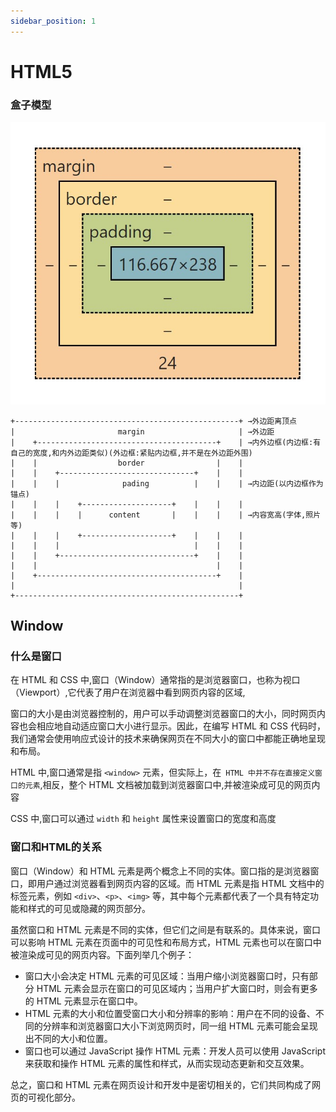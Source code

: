 ```yaml
---
sidebar_position: 1
---
```


# HTML5

### 盒子模型

![TraineesBlog Plushie](./html5盒子模型.png)

```text
+--------------------------------------------------+ →外边距离顶点  
|                       margin                     | →外边距  
|    +----------------------------------------+    | →内外边框(内边框:有自己的宽度,和内外边距类似)(外边框:紧贴内边框,并不是在外边距外围)  
|    |                  border                |    | 
|    |    +------------------------------+    |    |  
|    |    |              pading          |    |    | →内边距(以内边框作为锚点)  
|    |    |    +--------------------+    |    |    |  
|    |    |    |      content       |    |    |    | →内容宽高(字体,照片等)  
|    |    |    +--------------------+    |    |    |  
|    |    |                              |    |    |  
|    |    +------------------------------+    |    |  
|    |                                        |    |  
|    +----------------------------------------+    |  
|                                                  |  
+--------------------------------------------------+   
```

## Window

### 什么是窗口

在 HTML 和 CSS 中,窗口（Window）通常指的是浏览器窗口，也称为视口（Viewport）,它代表了用户在浏览器中看到网页内容的区域,

窗口的大小是由浏览器控制的，用户可以手动调整浏览器窗口的大小，同时网页内容也会相应地自动适应窗口大小进行显示。因此，在编写 HTML 和 CSS 代码时，我们通常会使用响应式设计的技术来确保网页在不同大小的窗口中都能正确地呈现和布局。

HTML 中,窗口通常是指 `<window>` 元素，但实际上，在` HTML 中并不存在直接定义窗口的元素`,相反，整个 HTML 文档被加载到浏览器窗口中,并被渲染成可见的网页内容

CSS 中,窗口可以通过 `width` 和 `height` 属性来设置窗口的宽度和高度

### 窗口和HTML的关系

窗口（Window）和 HTML 元素是两个概念上不同的实体。窗口指的是浏览器窗口，即用户通过浏览器看到网页内容的区域。而 HTML 元素是指 HTML 文档中的标签元素，例如 `<div>`、`<p>`、`<img>` 等，其中每个元素都代表了一个具有特定功能和样式的可见或隐藏的网页部分。

虽然窗口和 HTML 元素是不同的实体，但它们之间是有联系的。具体来说，窗口可以影响 HTML 元素在页面中的可见性和布局方式，HTML 元素也可以在窗口中被渲染成可见的网页内容。下面列举几个例子：

- 窗口大小会决定 HTML 元素的可见区域：当用户缩小浏览器窗口时，只有部分 HTML 元素会显示在窗口的可见区域内；当用户扩大窗口时，则会有更多的 HTML 元素显示在窗口中。
- HTML 元素的大小和位置受窗口大小和分辨率的影响：用户在不同的设备、不同的分辨率和浏览器窗口大小下浏览网页时，同一组 HTML 元素可能会呈现出不同的大小和位置。
- 窗口也可以通过 JavaScript 操作 HTML 元素：开发人员可以使用 JavaScript 来获取和操作 HTML 元素的属性和样式，从而实现动态更新和交互效果。

总之，窗口和 HTML 元素在网页设计和开发中是密切相关的，它们共同构成了网页的可视化部分。
